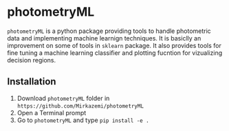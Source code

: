 photometryML
=====
``photometryML`` is a python package providing tools to handle photometric data and 
implementing machine learnign techniques. It is basiclly an improvement on  some of
tools in ``sklearn`` package. It also provides tools for fine tuning a machine learning
classifier and plotting fucntion for vizualizing decision regions.



Installation
------------
1) Download ``photometryML`` folder in ``https://github.com/Mirkazemi/photometryML``
2) Open a Terminal prompt
3) Go to ``photometryML`` and type ``pip install -e .``


